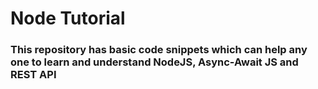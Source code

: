 # Node Tutorial
### This repository has basic code snippets which can help any one to learn and understand NodeJS, Async-Await JS and REST API
